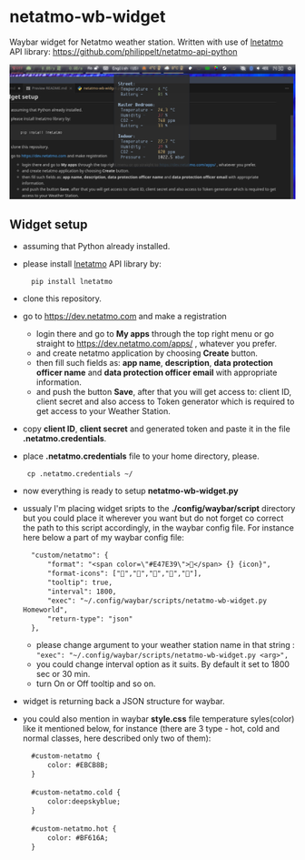 # netatmo-wb-widget
Waybar widget for Netatmo weather station. Written with use of [lnetatmo](https://github.com/philippelt/netatmo-api-python) API library: https://github.com/philippelt/netatmo-api-python

![Widget preview](https://github.com/Straumleaf/netatmo-wb-widget/blob/main/preview/netatmo-widget-scr-tooltip.png)

## Widget setup

+ assuming that Python already installed.
+ please install [lnetatmo](https://github.com/philippelt/netatmo-api-python) API library by:

        pip install lnetatmo

+ clone this repository.
+ go to https://dev.netatmo.com and make a registration
    -  login there and go to **My apps** through the top right menu
       or go straight to https://dev.netatmo.com/apps/ , whatever you prefer.
    -  and create netatmo application by choosing **Create** button.
    -  then fill such fields as: **app name**, **description**, **data protection officer name** and **data protection officer email** with appropriate information.
    -  and push the button **Save**, after that you will get access to: client ID, client secret
        and also access to Token generator which is required to get access to your Weather Station.
+ copy **client ID**, **client secret** and generated token and paste it in the file **.netatmo.credentials**.
+ place **.netatmo.credentials** file to your home directory, please.

       cp .netatmo.credentials ~/
+ now everything is ready to setup **netatmo-wb-widget.py**
+ ussualy I'm placing widget sripts to the **./config/waybar/script** directory but you could place it wherever you want but do not forget co correct the path to this script accordingly, in the waybar config file. For instance here below a part of my waybar config file: 

        "custom/netatmo": {
            "format": "<span color=\"#E47E39\">󰋞</span> {} {icon}",
            "format-icons": ["","","","",""],
            "tooltip": true,
            "interval": 1800,
            "exec": "~/.config/waybar/scripts/netatmo-wb-widget.py Homeworld",
            "return-type": "json"
        },
    - please change argument to your weather station name in that string : ``"exec": "~/.config/waybar/scripts/netatmo-wb-widget.py <arg>",``
    - you could change interval option as it suits. By default it set to 1800 sec or 30 min.
    - turn On or Off tooltip and so on.
+ widget is returning back a JSON structure for waybar.
+ you could also mention in waybar **style.css** file temperature syles(color) like it mentioned below, for instance (there are 3 type - hot, cold and normal classes, here described only two of them):

        #custom-netatmo {
            color: #EBCB8B;
        }

        #custom-netatmo.cold {
            color:deepskyblue;
        }

        #custom-netatmo.hot {
            color: #BF616A;
        }

